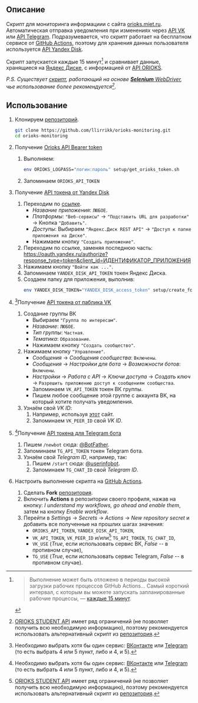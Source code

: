 ## Описание
Скрипт для мониторинга информациии с сайта [orioks.miet.ru](https://orioks.miet.ru/). Автоматическая отправка уведомления при изменениях через [API VK](https://dev.vk.com/) или [API Telegram](https://core.telegram.org/bots/api). Подразумевается, что скрипт работает на бесплатном сервисе от [GitHub Actions](https://github.com/features/actions), поэтому для хранения данных пользователя используется [API Yandex Disk](https://yandex.ru/dev/disk/rest/).

Скрипт запускается каждые 15 минут[^1] и сравнивает данные, хранящиеся на [Яндекс Диске](https://disk.yandex.ru/), с информацией от [API ORIOKS](https://orioks.gitlab.io/student-api/).

_P.S. Существует [скрипт](https://github.com/llirrikk/orioks-monitoring-selenium), работающий на основе [**Selenium** WebDriver](https://www.selenium.dev/documentation/webdriver/), чье использование более рекомендуется[^2]._

[^1]: > Выполнение может быть отложено в периоды высокой загрузки рабочих процессов GitHub Actions... Самый короткий интервал, с которым вы можете запускать запланированные рабочие процессы, — [каждые 15 минут](https://docs.github.com/en/actions/using-workflows/events-that-trigger-workflows#schedule).

[^2]: [ORIOKS STUDENT API](https://orioks.gitlab.io/student-api/) имеет ряд ограничений (не позволяет получить всю необходимую информацию), поэтому рекомендуется использовать альтернативный скрипт из [репозитория](https://github.com/llirrikk/orioks-monitoring-selenium).


## Использование
1. Клонируем [репозиторий](https://github.com/llirrikk/orioks-monitoring).
    ```bash
    git clone https://github.com/llirrikk/orioks-monitoring.git
    cd orioks-monitoring
    ```


2. Получение [Orioks API Bearer token](https://orioks.gitlab.io/student-api/auth.html)
    1. Выполняем:
        ```bash
        env ORIOKS_LOGPASS="логин:пароль" setup/get_orioks_token.sh
        ```
    2. Запоминаем `ORIOKS_API_TOKEN`


3. Получение [API токена от Yandex Disk](https://yandex.ru/dev/oauth/)
    1. Переходим по [ссылке](https://oauth.yandex.ru/client/new).
        - *Название приложения*:	`ЛЮБОЕ`.
        - *Платформы*: `"Веб-сервисы"` -> `"Подставить URL для разработки"` -> Кнопка `"Добавить"`.
        - *Доступы*: Выбираем `"Яндекс.Диск REST API"` -> `"Доступ к папке приложения на Диске"`.
        - Нажимаем кнопку `"Создать приложение"`.
    2. Переходим по ссылке, заменяя последнюю часть: 
        https://oauth.yandex.ru/authorize?response_type=token&client_id=ИДЕНТИФИКАТОР_ПРИЛОЖЕНИЯ
    3. Нажимаем кнопку `"Войти как ..."`.
    4. Запоминаем `YANDEX_DISK_API_TOKEN` токен Яндекс Диска.
    5. Создаем папку для приложения, выполнив:
        ```bash
        env YANDEX_DISK_TOKEN="YANDEX_DISK_access_token" setup/create_folder_yandex_disk.sh
        ```

4. [^3]Получение [API токена от паблика VK](https://dev.vk.com/)
    1. Создание группы ВК
        - Выбираем `"Группа по интересам"`.
        - *Название*: `ЛЮБОЕ`.
        - *Тип группы*: `Частная`.
        - *Тематика*: `Образование`.
        - Нажимаем кнопку `"Создать сообщество"`.
    2. Нажимаем кнопку `"Управление"`.
        - *Сообщения* -> *Сообщения сообщества*: `Включены`.
        - *Сообщения* -> *Настройки для бота* -> *Возможности ботов*: `Включены`.
        - *Настройки* -> *Работа с API* -> *Ключи доступа* -> *Создать ключ* -> `Разрешить приложению доступ к сообщениям сообщества`.
        - Запоминаем `VK_API_TOKEN` токен ВК группы.
        - Пишем любое сообщение этой группе с аккаунта ВК, на который хотите получать уведомления.
    3. Узнаём свой *VK ID*:
        1. Например, используя [этот](https://regvk.com/id/) сайт.
        2. Запоминаем `VK_PEER_ID` свой *VK ID*.


5. [^3]Получение [API токена для Telegram бота](https://core.telegram.org/bots/api)
    1. Пишем `/newbot` сюда: [@BotFather](https://t.me/botfather).
    2. Запоминаем `TG_API_TOKEN` токен Telegram бота.
    3. Узнаём свой *Telegram ID*, например, так:
        1. Пишем `/start` сюда: [@userinfobot](https://t.me/userinfobot).
        2. Запоминаем `TG_CHAT_ID` свой *Telegram ID*.


6. Настроить выполнение скрипта на [GitHub Actions](https://github.com/features/actions).
    1. Сделать **Fork** [репозитория](https://github.com/llirrikk/orioks-monitoring).
    2. Включить **Actions** в репозитории своего профиля, нажав на кнопку: *I understand my workflows, go ahead and enable them*, затем на кнопку *Enable workflow*.
    3. Перейти в *Settings* -> *Secrets* -> *Actions* -> *New repository secret* и добавить все полученные на прошлих шагах значения: 
        - `ORIOKS_API_TOKEN`, `YANDEX_DISK_API_TOKEN`,
        - `VK_API_TOKEN`, `VK_PEER_ID` и/или[^2] `TG_API_TOKEN`, `TG_CHAT_ID`,
        - `VK_USE` (*True*, если использовать сервис ВК, *False* -- в противном случае),
        - `TG_USE` (*True*, если использовать сервис Telegram, *False* -- в противном случае).


[^3]: Необходимо выбрать хотя бы один сервис: [ВКонтакте](https://vk.com/) или [Telegram](https://telegram.org/) (то есть выбрать 4 или 5 пункт, либо и 4, и 5).
